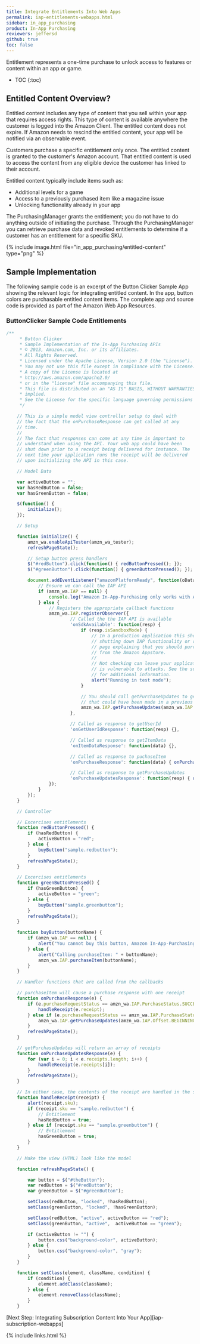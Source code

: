 ```yaml
---
title: Integrate Entitlements Into Web Apps
permalink: iap-entitlements-webapps.html
sidebar: in_app_purchasing
product: In-App Purchasing
reviewers: jeffersd
github: true
toc: false
---
```


Entitlement represents a one-time purchase to unlock access to features or content within an app or game.

* TOC
{:toc}

## Entitled Content Overview? 

Entitled content includes any type of content that you sell within your app that requires access rights. This type of content is available anywhere the customer is logged into the Amazon Client. The entitled content does not expire. If Amazon needs to rescind the entitled content, your app will be notified via an observable event.

Customers purchase a specific entitlement only once. The entitled content is granted to the customer's Amazon account. That entitled content is used to access the content from any eligible device the customer has linked to their account.

Entitled content typically include items such as:

*   Additional levels for a game
*   Access to a previously purchased item like a magazine issue
*   Unlocking functionality already in your app

The PurchasingManager grants the entitlement; you do not have to do anything outside of initiating the purchase. Through the PurchasingManager you can retrieve purchase data and revoked entitlements to determine if a customer has an entitlement for a specific SKU.


{% include image.html file="in_app_purchasing/entitled-content" type="png"   %}

## Sample Implementation

The following sample code is an excerpt of the Button Clicker Sample App showing the relevant logic for integrating entitled content. In the app, button colors are purchasable entitled content items. The complete app and source code is provided as part of the Amazon Web App Resources.

### ButtonClicker Sample Code Entitlements

```javascript
/**
     * Button Clicker
     * Sample Implementation of the In-App Purchasing APIs
     * © 2013, Amazon.com, Inc. or its affiliates.
     * All Rights Reserved.
     * Licensed under the Apache License, Version 2.0 (the "License").
     * You may not use this file except in compliance with the License.
     * A copy of the License is located at
     * http://aws.amazon.com/apache2.0/
     * or in the "license" file accompanying this file.
     * This file is distributed on an "AS IS" BASIS, WITHOUT WARRANTIES OR CONDITIONS OF ANY KIND, either express or
     * implied.
     * See the License for the specific language governing permissions and limitations under the License.
     */

    // This is a simple model view controller setup to deal with
    // the fact that the onPurchaseResponse can get called at any
    // time.
    //
    // The fact that responses can come at any time is important to
    // understand when using the API. Your web app could have been
    // shut down prior to a receipt being delivered for instance. The
    // next time your application runs the receipt will be delivered
    // upon initializing the API in this case.

    // Model Data

    var activeButton = "";
    var hasRedButton = false;
    var hasGreenButton = false;

    $(function() {
        initialize();
    });

    // Setup

    function initialize() {
        amzn_wa.enableApiTester(amzn_wa_tester);
        refreshPageState();

        // Setup button press handlers
        $("#redButton").click(function() { redButtonPressed(); });
        $("#greenButton").click(function() { greenButtonPressed(); });

        document.addEventListener("amazonPlatformReady", function(oData) {
            // Ensure we can call the IAP API
            if (amzn_wa.IAP == null) {
                console.log("Amazon In-App-Purchasing only works with Apps from the Appstore");
            } else {
                // Registers the appropriate callback functions
                amzn_wa.IAP.registerObserver({
                        // Called the the IAP API is available
                        'onSdkAvailable': function(resp) {
                            if (resp.isSandboxMode) {
                                // In a production application this should trigger either
                                // shutting down IAP functionality or redirecting to some
                                // page explaining that you should purchase this application
                                // from the Amazon Appstore.
                                //
                                // Not checking can leave your application in a state that
                                // is vulnerable to attacks. See the supplied documention
                                // for additional information.
                                alert("Running in test mode");
                            }

                            // You should call getPurchaseUpdates to get any purchases
                            // that could have been made in a previous run.
                            amzn_wa.IAP.getPurchaseUpdates(amzn_wa.IAP.Offset.BEGINNING);
                        },

                        // Called as response to getUserId
                        'onGetUserIdResponse': function(resp) {},

                        // Called as response to getItemData
                        'onItemDataResponse': function(data) {},

                        // Called as response to puchaseItem
                        'onPurchaseResponse': function(data) { onPurchaseResponse(data); },

                        // Called as response to getPurchaseUpdates
                        'onPurchaseUpdatesResponse': function(resp) { onPurchaseUpdatesResponse(resp); }
                });
            }
        });
    }

    // Controller

    // Excercises entitlements
    function redButtonPressed() {
        if (hasRedButton) {
            activeButton = "red";
        } else {
            buyButton("sample.redbutton");
        }
        refreshPageState();
    }

    // Excercises entitlements
    function greenButtonPressed() {
        if (hasGreenButton) {
            activeButton = "green";
        } else {
            buyButton("sample.greenbutton");
        }
        refreshPageState();
    }

    function buyButton(buttonName) {
        if (amzn_wa.IAP == null) {
            alert("You cannot buy this button, Amazon In-App-Purchasing works only with Apps from the Appstore.");
        } else {
            alert("Calling purchaseItem: " + buttonName);
            amzn_wa.IAP.purchaseItem(buttonName);
        }
    }

    // Handler functions that are called from the callbacks

    // purchaseItem will cause a purchase response with one receipt
    function onPurchaseResponse(e) {
        if (e.purchaseRequestStatus == amzn_wa.IAP.PurchaseStatus.SUCCESSFUL) {
            handleReceipt(e.receipt);
        } else if (e.purchaseRequestStatus == amzn_wa.IAP.PurchaseStatus.ALREADY_ENTITLED) {
            amzn_wa.IAP.getPurchaseUpdates(amzn_wa.IAP.Offset.BEGINNING)
        }
        refreshPageState();
    }

    // getPurchaseUpdates will return an array of receipts
    function onPurchaseUpdatesResponse(e) {
        for (var i = 0; i < e.receipts.length; i++) {
            handleReceipt(e.receipts[i]);
        }
        refreshPageState();
    }

    // In either case, the contents of the receipt are handled in the same way
    function handleReceipt(receipt) {
        alert(receipt.sku);
        if (receipt.sku == "sample.redbutton") {
            // Entitlement
            hasRedButton = true;
        } else if (receipt.sku == "sample.greenbutton") {
            // Entitlement
            hasGreenButton = true;
        }
    }

    // Make the view (HTML) look like the model

    function refreshPageState() {

        var button = $("#theButton");
        var redButton = $("#redButton");
        var greenButton = $("#greenButton");

        setClass(redButton, "locked", !hasRedButton);
        setClass(greenButton, "locked", !hasGreenButton);

        setClass(redButton, "active", activeButton == "red");
        setClass(greenButton, "active",  activeButton == "green");

        if (activeButton != "") {
            button.css("background-color", activeButton);
        } else {
            button.css("background-color", "gray");
        }
    }

    function setClass(element, className, condition) {
        if (condition) {
            element.addClass(className);
        } else {
            element.removeClass(className);
        }
    }
```

[Next Step: Integrating Subscription Content Into Your App][iap-subscription-webapps]

{% include links.html %}
